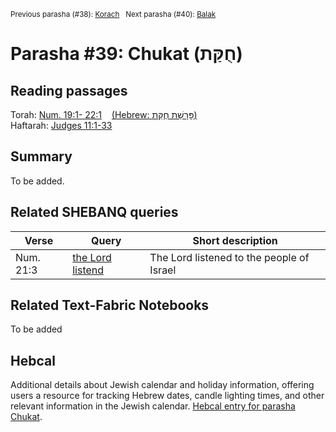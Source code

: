 <sup>Previous parasha (#38): <a href="../38%20-%20Korach/README.md#start">Korach</a> &nbsp;&nbsp;Next parasha (#40): <a href="../40%20-%20Balak/README.md#start">Balak</a></sup>

# Parasha #39: Chukat (חֻקַּת)

## Reading passages

Torah: [Num. 19:1- 22:1](https://www.stepbible.org/?q=version=NASB2020|reference=Num.19:1-22:1&options=HNVUG) &nbsp;&nbsp; [(Hebrew: פָּרָשַׁת חֻקַּת)](https://tikkun.io/#/p/chukat)<br>
Haftarah: 
[Judges 11:1-33](https://www.stepbible.org/?q=version=NASB2020|reference=Jud.11:1-33&options=HNVUG)

## Summary

To be added.

## Related SHEBANQ queries

Verse | Query | Short description
--- | --- | --- 
Num. 21:3 | [the Lord listend](https://shebanq.ancient-data.org/hebrew/query?version=2017&id=2937&page=1&mr=r&qw=q) | The Lord listened to the people of Israel


## Related Text-Fabric Notebooks

To be added

## Hebcal

Additional details about Jewish calendar and holiday information, offering users a resource for tracking Hebrew dates, candle lighting times, and other relevant information in the Jewish calendar. [Hebcal entry for parasha Chukat](https://www.hebcal.com/sedrot/chukat).

